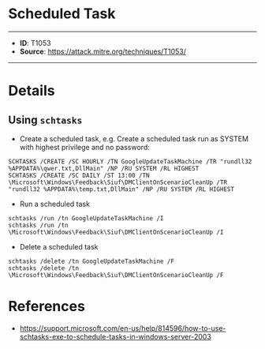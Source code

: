 # Scheduled Task

---
* **ID**: T1053
* **Source**: <https://attack.mitre.org/techniques/T1053/>
---

# Details

## Using `schtasks`

* Create a scheduled task, e.g. Create a scheduled task run as SYSTEM with highest privilege and no password:
```
SCHTASKS /CREATE /SC HOURLY /TN GoogleUpdateTaskMachine /TR "rundll32 %APPDATA%\qwer.txt,DllMain" /NP /RU SYSTEM /RL HIGHEST
SCHTASKS /CREATE /SC DAILY /ST 13:00 /TN \Microsoft\Windows\Feedback\Siuf\DMClientOnScenarioCleanUp /TR "rundll32 %APPDATA%\temp.txt,DllMain" /NP /RU SYSTEM /RL HIGHEST
```

* Run a scheduled task
```
schtasks /run /tn GoogleUpdateTaskMachine /I
schtasks /run /tn \Microsoft\Windows\Feedback\Siuf\DMClientOnScenarioCleanUp /I
```

* Delete a scheduled task
```
schtasks /delete /tn GoogleUpdateTaskMachine /F
schtasks /delete /tn \Microsoft\Windows\Feedback\Siuf\DMClientOnScenarioCleanUp /F
```

# References

* <https://support.microsoft.com/en-us/help/814596/how-to-use-schtasks-exe-to-schedule-tasks-in-windows-server-2003>
